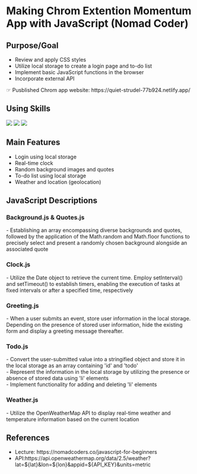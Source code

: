 # Making Chrom Extention Momentum App with JavaScript (Nomad Coder) 
 </div>
<h2>Purpose/Goal</h2>
<ul>
 <li>Review and apply CSS styles</li>
 <li>Utilize local storage to create a login page and to-do list</li>
 <li>Implement basic JavaScript functions in the browser</li>
 <li>Incorporate external API</li>
</ul>
<div>
<p> ☞ Pusblished Chrom app website: https://quiet-strudel-77b924.netlify.app/ </p>
<h2>Using Skills</h2>
<div>
  <img src="https://img.shields.io/badge/HTML5-E34F26?style=flat-square&logo=CSS&logoColor=black"/>
  <img src="https://img.shields.io/badge/CSS3-1572B6?style=flat-square&logo=CSS&logoColor=black"/>
  <img src="https://img.shields.io/badge/JavaScript-F7DF1E?style=flat-square&logo=CSS&logoColor=black"/>
<h2>Main Features</h2>
<ul>
 <li>Login using local storage</li>
 <li>Real-time clock</li>
 <li>Random background images and quotes</li>
 <li>To-do list using local storage</li>
 <li>Weather and location (geolocation)</li>
</ul>
</div>
<h2>JavaScript Descriptions</h2>
<h3>Background.js & Quotes.js</h3>
- Establishing an array encompassing diverse backgrounds and quotes, followed by the application of the Math.random and Math.floor functions to precisely select and present a randomly chosen background alongside an associated quote</br>
<h3>Clock.js</h3>
- Utilize the Date object to retrieve the current time. Employ setInterval() and setTimeout() to establish timers, enabling the execution of tasks at fixed intervals or after a specified time, respectively <br/>
<h3>Greeting.js</h3>
- When a user submits an event, store user information in the local storage. Depending on the presence of stored user information, hide the existing form and display a greeting message thereafter. <br/>
<h3>Todo.js</h3>
- Convert the user-submitted value into a stringified object and store it in the local storage as an array containing 'id' and 'todo'</br>
- Represent the information in the local storage by utilizing the presence or absence of stored data using 'li' elements </br>
- Implement functionality for adding and deleting 'li' elements</br>
<h3>Weather.js</h3>
- Utilize the OpenWeatherMap API to display real-time weather and temperature information based on the current location </br>
<div>
<h2>References</h2>
 <ul>
  <li>Lecture: https://nomadcoders.co/javascript-for-beginners</li>
  <li>API:https://api.openweathermap.org/data/2.5/weather?lat=${lat}&lon=${lon}&appid=${API_KEY}&units=metric</li>
 </ul>
</div>



 
  




